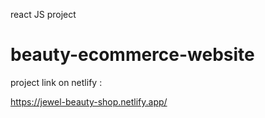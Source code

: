 react JS project
# beauty-ecommerce-website

project link on netlify :

https://jewel-beauty-shop.netlify.app/

